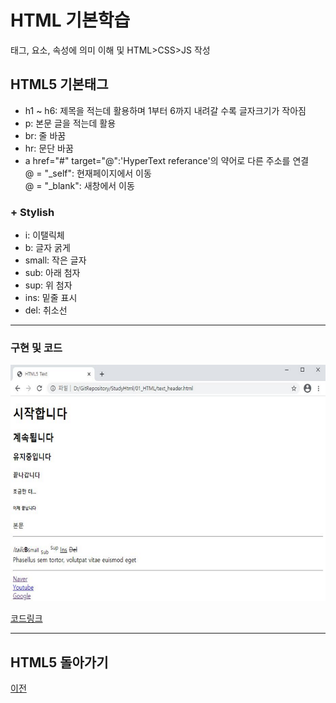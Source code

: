 # HTML 기본학습

태그, 요소, 속성에 의미 이해 및 HTML>CSS>JS 작성

## HTML5 기본태그

* h1 ~ h6: 제목을 적는데 활용하며 1부터 6까지 내려갈 수록 글자크기가 작아짐 <br>
* p: 본문 글을 적는데 활용 <br>
* br: 줄 바꿈 <br>
* hr: 문단 바꿈 <br>
* a href="#" target="@":'HyperText referance'의 약어로 다른 주소를 연결 <br>
@ = "_self": 현재페이지에서 이동 <br>
@ = "_blank": 새창에서 이동 <br>

### + Stylish

* i: 이탤릭체 <br>
* b: 글자 굵게 <br>
* small: 작은 글자 <br>
* sub: 아래 첨자 <br>
* sup: 위 첨자 <br>
* ins: 밑줄 표시 <br>
* del: 취소선 <br> 

-------------------------------
### 구현 및 코드
![text_header](/01_HTML/실행화면/text_header.png "기본구성")

[코드링크](https://github.com/kg4543/StudyHtml/blob/main/01_HTML/text_header.html)

-------------------------------
## HTML5 돌아가기

[이전](https://github.com/kg4543/StudyHtml)
